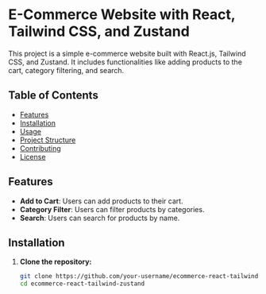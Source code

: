 # E-Commerce Website with React, Tailwind CSS, and Zustand

This project is a simple e-commerce website built with React.js, Tailwind CSS, and Zustand. It includes functionalities like adding products to the cart, category filtering, and search.

## Table of Contents

- [Features](#features)
- [Installation](#installation)
- [Usage](#usage)
- [Project Structure](#project-structure)
- [Contributing](#contributing)
- [License](#license)

## Features

- **Add to Cart**: Users can add products to their cart.
- **Category Filter**: Users can filter products by categories.
- **Search**: Users can search for products by name.

## Installation

1. **Clone the repository:**

   ```bash
   git clone https://github.com/your-username/ecommerce-react-tailwind-zustand.git
   cd ecommerce-react-tailwind-zustand

